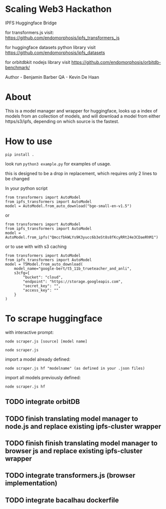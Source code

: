 # Scaling Web3 Hackathon
IPFS Huggingface Bridge

for transformers.js visit:
https://github.com/endomorphosis/ipfs_transformers_js

for huggingface datasets python library visit
https://github.com/endomorphosis/ipfs_datasets

for orbitdbkit nodejs library visit
https://github.com/endomorphosis/orbitdb-benchmark/

Author - Benjamin Barber
QA - Kevin De Haan

# About

This is a model manager and wrapper for huggingface, looks up a index of models from an collection of models, and will download a model from either https/s3/ipfs, depending on which source is the fastest.

# How to use
~~~shell
pip install .
~~~

look run ``python3 example.py`` for examples of usage.

this is designed to be a drop in replacement, which requires only 2 lines to be changed

In your python script
~~~shell
from transformers import AutoModel
from ipfs_transformers import AutoModel
model = AutoModel.from_auto_download("bge-small-en-v1.5")  
~~~

or 

~~~shell
from transformers import AutoModel
from ipfs_transformers import AutoModel
model = AutoModel.from_ipfs("QmccfbkWLYs9K3yucc6b3eSt8s8fKcyRRt24e3CDaeRhM1")
~~~

or to use with with s3 caching 
~~~shell
from transformers import AutoModel
from ipfs_transformers import AutoModel
model = T5Model.from_auto_download(
    model_name="google-bert/t5_11b_trueteacher_and_anli",
    s3cfg={
        "bucket": "cloud",
        "endpoint": "https://storage.googleapis.com",
        "secret_key": "",
        "access_key": ""
    }
)
~~~

# To scrape huggingface

with interactive prompt:

~~~shell
node scraper.js [source] [model name]
~~~

~~~shell
node scraper.js 
~~~

import a model already defined:

~~~shell
node scraper.js hf "modelname" (as defined in your .json files)
~~~

import all models previously defined:

~~~shell
node scraper.js hf 
~~~

## TODO integrate orbitDB

## TODO finish translating model manager to node.js and replace existing ipfs-cluster wrapper

## TODO finish finish translating model manager to browser js and replace existing ipfs-cluster wrapper

## TODO integrate transformers.js (browser implementation)

## TODO integrate bacalhau dockerfile